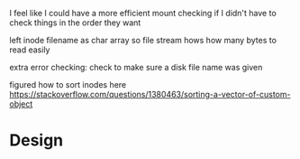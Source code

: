 I feel like I could have a more efficient mount checking if I didn't have to check things in the order they want

left inode filename as char array so file stream hows how many bytes to read easily

extra error checking:
    check to make sure a disk file name was given


figured how to sort inodes here
https://stackoverflow.com/questions/1380463/sorting-a-vector-of-custom-object


# Design


